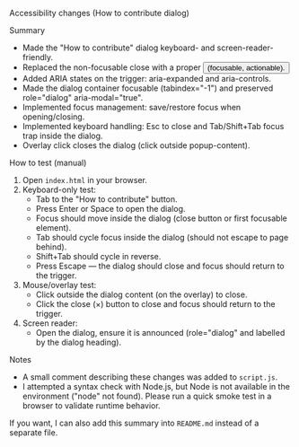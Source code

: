 Accessibility changes (How to contribute dialog)

Summary

- Made the "How to contribute" dialog keyboard- and screen-reader-friendly.
- Replaced the non-focusable close <span> with a proper <button> (focusable, actionable).
- Added ARIA states on the trigger: aria-expanded and aria-controls.
- Made the dialog container focusable (tabindex="-1") and preserved role="dialog" aria-modal="true".
- Implemented focus management: save/restore focus when opening/closing.
- Implemented keyboard handling: Esc to close and Tab/Shift+Tab focus trap inside the dialog.
- Overlay click closes the dialog (click outside popup-content).

How to test (manual)

1. Open `index.html` in your browser.
2. Keyboard-only test:
   - Tab to the "How to contribute" button.
   - Press Enter or Space to open the dialog.
   - Focus should move inside the dialog (close button or first focusable element).
   - Tab should cycle focus inside the dialog (should not escape to page behind).
   - Shift+Tab should cycle in reverse.
   - Press Escape — the dialog should close and focus should return to the trigger.
3. Mouse/overlay test:
   - Click outside the dialog content (on the overlay) to close.
   - Click the close (×) button to close and focus should return to the trigger.
4. Screen reader:
   - Open the dialog, ensure it is announced (role="dialog" and labelled by the dialog heading).

Notes

- A small comment describing these changes was added to `script.js`.
- I attempted a syntax check with Node.js, but Node is not available in the environment ("node" not found). Please run a quick smoke test in a browser to validate runtime behavior.

If you want, I can also add this summary into `README.md` instead of a separate file.

